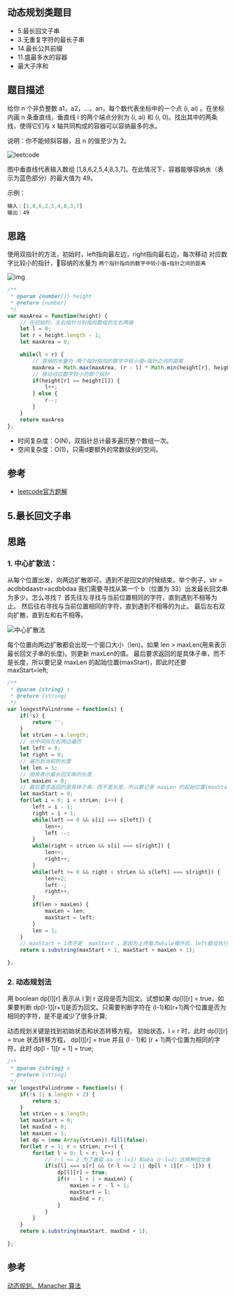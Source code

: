 ## 动态规划类题目

- 5.最长回文子串
- 3.无重复字符的最长子串
- 14.最长公共前缀
- 11.盛最多水的容器
- 最大子序和

## 题目描述
给你 n 个非负整数 a1，a2，...，an，每个数代表坐标中的一个点 (i, ai) 。在坐标内画 n 条垂直线，垂直线 i 的两个端点分别为 (i, ai) 和 (i, 0)。找出其中的两条线，使得它们与 x 轴共同构成的容器可以容纳最多的水。

说明：你不能倾斜容器，且 n 的值至少为 2。

![leetcode](https://aliyun-lc-upload.oss-cn-hangzhou.aliyuncs.com/aliyun-lc-upload/uploads/2018/07/25/question_11.jpg)

图中垂直线代表输入数组 [1,8,6,2,5,4,8,3,7]。在此情况下，容器能够容纳水（表示为蓝色部分）的最大值为 49。

示例：
```js
输入：[1,8,6,2,5,4,8,3,7]
输出：49
```

## 思路
使用双指针的方法，初始时，left指向最左边，right指向最右边，每次移动 对应数字比较小的指针，容纳的水量为 `两个指针指向的数字中较小值∗指针之间的距离`

![img](http://cdn.suisuijiang.com/ImageMessage/5adad39555703565e79040fa_1587199211576.gif?width=624&height=375&imageView2/1/q/80)

```js
/**
 * @param {number[]} height
 * @return {number}
 */
var maxArea = function(height) {
    // 在初始时，左右指针分别指向数组的左右两端
    let l = 0;
    let r = height.length - 1;
    let maxArea = 0;

    while(l < r) {
        // 容纳的水量为 两个指针指向的数字中较小值∗指针之间的距离
        maxArea = Math.max(maxArea, (r - l) * Math.min(height[r], height[l]));
        // 移动对应数字较小的那个指针
        if(height[r] >= height[l]) {
            l++;
        } else {
            r--;
        }
    }
    return maxArea
};
```
- 时间复杂度：O(N)，双指针总计最多遍历整个数组一次。
- 空间复杂度：O(1)，只需d要额外的常数级别的空间。

## 参考
- [leetcode官方题解](https://leetcode-cn.com/problems/container-with-most-water/solution/sheng-zui-duo-shui-de-rong-qi-by-leetcode-solution/)


## 5.最长回文子串

## 思路

### 1. 中心扩散法：

从每个位置出发，向两边扩散即可。遇到不是回文的时候结束。举个例子，str = acdbbdaastr=acdbbdaa 我们需要寻找从第一个 b（位置为 33）出发最长回文串为多少。怎么寻找？
首先往左寻找与当前位置相同的字符，直到遇到不相等为止。
然后往右寻找与当前位置相同的字符，直到遇到不相等的为止。
最后左右双向扩散，直到左和右不相等。

![中心扩散法](https://pic.leetcode-cn.com/2f205fcd0493818129e8d3604b2d84d94678fda7708c0e9831f192e21abb1f34.png)

每个位置向两边扩散都会出现一个窗口大小（len)。如果 len > maxLen(用来表示最长回文子串的长度)。则更新 maxLen的值。
最后要求返回的是具体子串，而不是长度，所以要记录 maxLen 的起始位置(maxStart)，即此时还要 maxStart=left;

```js
/**
 * @param {string} s
 * @return {string}
 */
var longestPalindrome = function(s) {
    if(!s) {
        return '';
    }
    let strLen = s.length;
    // 从中间向左右两边遍历
    let left = 0;
    let right = 0;
    // 遍历到当前的长度
    let len = 1;
    // 用来表示最长回文串的长度
    let maxLen = 0;
    // 最后要求返回的是具体子串，而不是长度，所以要记录 maxLen 的起始位置(maxStart)
    let maxStart = 0;
    for(let i = 0; i < strLen; i++) {
        left = i - 1;
        right = i + 1;
        while(left >= 0 && s[i] === s[left]) {
            len++;
            left --;
        }
        while(right < strLen && s[i] === s[right]) {
            len++;
            right++;
        }
        while(left >= 0 && right < strLen && s[left] === s[right]) {
            len+=2;
            left--;
            right++;
        }
        if(len > maxLen) {
            maxLen = len;
            maxStart = left;
        }
        len = 1;
    }
    // maxStart + 1而不是  maxStart ，是因为上传每次while循环后，left都会执行 -- 操作
    return s.substring(maxStart + 1, maxStart + maxLen + 1);

};
```
### 2. 动态规划法
用 boolean dp[l][r] 表示从 l 到 r 这段是否为回文。试想如果 dp[l][r] = true，如果要判断 dp[l-1][r+1]是否为回文。只需要判断字符在 (l-1)和(r+1)两个位置是否为相同的字符，是不是减少了很多计算;

动态规划关键是找到初始状态和状态转移方程。
初始状态，l = r 时，此时 dp[l][r] = true
状态转移方程， dp[l][r] = true 并且 (l - 1)和 (r + 1)两个位置为相同的字符，此时 dp[l - 1][r + 1] = true;

```js
/**
 * @param {string} s
 * @return {string}
 */
var longestPalindrome = function(s) {
    if(!s || s.length < 2) {
        return s;
    }
    let strLen = s.length;
    let maxStart = 0;
    let maxEnd = 0;
    let maxLen = 1;
    let dp = (new Array(strLen)).fill(false);
    for(let r = 1; r < strLen; r++) {
        for(let l = 0; l < r; l++) {
            // r-l <= 2 为了兼容 aa（r-l=1）和aba（r-l=2）这两种回文串
            if(s[l] === s[r] && (r-l <= 2 || dp[l + 1][r - 1])) {
                dp[l][r] = true;
                if(r - l + 1 > maxLen) {
                    maxLen = r - l + 1;
                    maxStart = l;
                    maxEnd = r;
                }
            }
        }
    }
    return s.substring(maxStart, maxEnd + 1);

};
```
## 参考
[动态规划、Manacher 算法](https://leetcode-cn.com/problems/longest-palindromic-substring/solution/zhong-xin-kuo-san-dong-tai-gui-hua-by-liweiwei1419/)